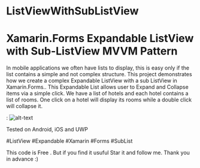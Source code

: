# ListViewWithSubListView
# Xamarin.Forms Expandable ListView with Sub-ListView MVVM Pattern

In mobile applications we often have lists to display, this is easy only if the list contains a simple and not complex structure.  This project demonstrates how we create a complex Expandable ListView with a sub ListView in  Xamarin.Forms.. This Expandable List allows user to Expand and Collapse items via a simple click. We have a list of hotels and each hotel contains a list of rooms. One click on a hotel will display its rooms while a double click will collapse it.

: ![alt-text](https://github.com/ishrakland/ListViewWithSubListView/blob/master/capturegif.gif)

Tested on Android,  iOS and UWP


#ListView #Expandable #Xamarin #Forms #SubList

This code is Free . But if you find it usuful Star it and follow me. Thank you in advance :)

